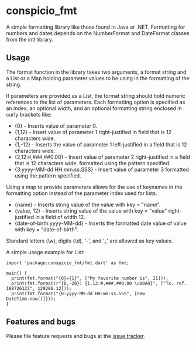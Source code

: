 # conspicio_fmt

A simple formatting library like those found in Java or .NET. Formatting for numbers and dates depends on the
NumberFormat and DateFormat classes from the intl library.

## Usage

The format function in the library takes two arguments, a format string and a List or a Map holding parameter values
to be using in the formatting of the string.

If parameters are provided as a List, the format string should hold numeric references to the list of parameters.  Each
formatting option is specified as an index, an optional width, and an optional formatting string enclosed in curly
brackets like:

* {0} - Inserts value of parameter 0.
* {1,12} - Insert value of parameter 1 right-justified in field that is 12 characters wide.
* {1,-12} - Inserts the value of parameter 1 left-justified in a field that is 12 characters wide.
* {2,12:#,###,##0.00} - Insert value of parameter 2 right-justified in a field that is 12 characters wide, formatted using
the pattern specified.
* {3:yyyy-MM-dd HH:mm:ss.SSS} - Insert value of parameter 3 formatted using the pattern specified.

Using a map to provide parameters allows for the use of keynames in the formatting option instead of the parameter index
used for lists.

* {name} - Inserts string value of the value with key = "name".
* {value, 12} - Inserts string value of the value with key = "value" right-justified in a field of width 12.
* {date-of-birth:yyyy-MM-dd} - Inserts the formatted date value of value with key = "date-of-birth".

Standard letters (\w), digits (\d), '-', and '_' are allowed as key values.

A simple usage example for List:

    import 'package:conspicio_fmt/fmt.dart' as fmt;

    main() {
      print(fmt.format("{0}={1}", ["My favorite number is", 21]));
      print(fmt.format(r"{0,-20}: {1,12:#,###,##0.00 \u00A4}", ["Tx. ref. 188726122", 129286.12]));
      print(fmt.format("{0:yyyy-MM-dd HH:mm:ss.SSS", [new DateTime.now()]}));
    }


## Features and bugs

Please file feature requests and bugs at the [issue tracker][tracker].

[tracker]: http://example.com/issues/replaceme
